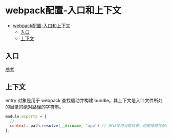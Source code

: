 # webpack配置-入口和上下文

- [webpack配置-入口和上下文](#webpack配置-入口和上下文)
  - [入口](#入口)
  - [上下文](#上下文)

## 入口

[参考](../../demo_concept/demo_001/README.md)

## 上下文

entry 对象是用于 webpack 查找启动并构建 bundle。其上下文是入口文件所处的目录的绝对路径的字符串。

``` js
module.exports = {
  //...
  context: path.resolve(__dirname, 'app') // 默认使用当前目录，但是推荐在配置中传递一个值。这使得你的配置独立于 CWD(current working directory - 当前执行路径)。
};
```
